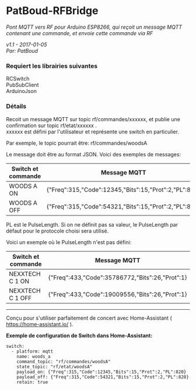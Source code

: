 # PatBoud-RFBridge

*Pont MQTT vers RF pour Arduino ESP8266, qui reçoit un message MQTT contenant une commande, et envoie cette commande via RF*

*v1.1 - 2017-01-05*  
*Par: PatBoud*

### Requiert les librairies suivantes
RCSwitch  
PubSubClient  
ArduinoJson  

### Détails

Recoit un message MQTT sur topic rf/commandes/xxxxxx, et publie une confirmation sur topic rf/etat/xxxxxx .  
xxxxxx est défini par l'utilisateur et représente une switch en particulier.

Par exemple, le topic pourrait être: rf/commandes/woodsA

Le message doit être au format JSON. Voici des exemples de messages:

Switch et commande | Message MQTT  
--- | ---
WOODS A ON | {"Freq":315,"Code":12345,"Bits":15,"Prot":2,"PL":820}  
WOODS A OFF | {"Freq":315,"Code":54321,"Bits":15,"Prot":2,"PL":820}

PL est le PulseLength. Si on ne définit pas sa valeur, le PulseLength par défaut
pour le protocole choisi sera utilisé.


Voici un exemple où le PulseLength n'est pas défini:

Switch et commande | Message MQTT
--- | ---
NEXXTECH C 1 ON | {"Freq":433,"Code":35786772,"Bits":26,"Prot":1}  
NEXXTECH C 1 OFF | {"Freq":433,"Code":19009556,"Bits":26,"Prot":1}

---
Conçu pour s'utiliser parfaitement de concert avec Home-Assistant ( https://home-assistant.io/ ).

**Exemple de configuration de Switch dans Home-Assistant:**
```
switch:
  - platform: mqtt
    name: woods_a
    command_topic: "rf/commandes/woodsA"
    state_topic: "rf/etat/woodsA"
    payload_on: {"Freq":315,"Code":12345,"Bits":15,"Prot":2,"PL":820}
    payload_off: {"Freq":315,"Code":54321,"Bits":15,"Prot":2,"PL":820}
    retain: true
```
